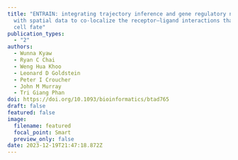 ```yaml
---
title: "ENTRAIN: integrating trajectory inference and gene regulatory networks
  with spatial data to co-localize the receptor–ligand interactions that specify
  cell fate"
publication_types:
  - "2"
authors:
  - Wunna Kyaw
  - Ryan C Chai
  - Weng Hua Khoo
  - Leonard D Goldstein
  - Peter I Croucher
  - John M Murray
  - Tri Giang Phan
doi: https://doi.org/10.1093/bioinformatics/btad765
draft: false
featured: false
image:
  filename: featured
  focal_point: Smart
  preview_only: false
date: 2023-12-19T21:47:18.872Z
---
```

